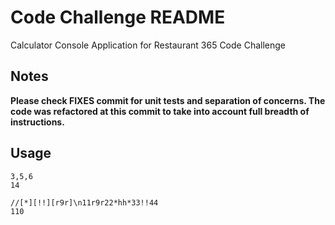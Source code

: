 ﻿# Code Challenge README

Calculator Console Application for Restaurant 365 Code Challenge

## Notes
**Please check FIXES commit for unit tests and separation of concerns. The code was refactored at this commit to take into account full breadth of instructions.**

## Usage

```
3,5,6
14

//[*][!!][r9r]\n11r9r22*hh*33!!44
110
```